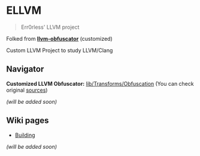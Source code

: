 # ELLVM 

> Err0rless' LLVM project 

Folked from [**llvm-obfuscator**](https://github.com/obfuscator-llvm/obfuscator/tree/llvm-4.0) (customized)

Custom LLVM Project to study LLVM/Clang

## Navigator

**Customized LLVM Obfuscator:** [lib/Transforms/Obfuscation](https://github.com/err0rless/ellvm/tree/master/lib/Transforms/Obfuscation) (You can check original [sources](https://github.com/obfuscator-llvm/obfuscator/tree/llvm-4.0/lib/Transforms/Obfuscation))

*(will be added soon)*

## Wiki pages
* [Building](https://github.com/err0rless/ellvm/wiki/Clone-and-build)

*(will be added soon)*
